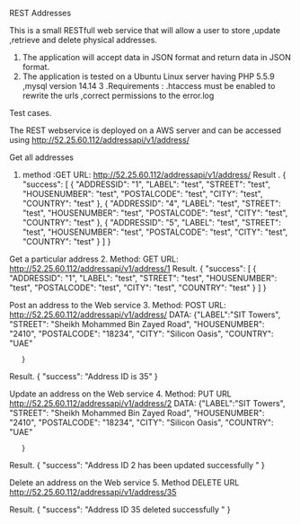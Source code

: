 REST Addresses

This is a small RESTfull web service that will allow a user to store ,update ,retrieve and delete physical addresses.
1. The application will accept data in JSON format and return data in JSON format.
2. The application is tested on a Ubuntu Linux server having PHP 5.5.9 ,mysql version 14.14
3 .Requirements : .htaccess must be enabled to rewrite the urls ,correct permissions to the error.log


Test cases.

The REST webservice is deployed on a AWS server and can be accessed using
http://52.25.60.112/addressapi/v1/address/

Get all addresses
1. method :GET URL: http://52.25.60.112/addressapi/v1/address/
Result .
{
    "success": [
        {
            "ADDRESSID": "1",
            "LABEL": "test",
            "STREET": "test",
            "HOUSENUMBER": "test",
            "POSTALCODE": "test",
            "CITY": "test",
            "COUNTRY": "test"
        },
        {
            "ADDRESSID": "4",
            "LABEL": "test",
            "STREET": "test",
            "HOUSENUMBER": "test",
            "POSTALCODE": "test",
            "CITY": "test",
            "COUNTRY": "test"
        },
        {
            "ADDRESSID": "5",
            "LABEL": "test",
            "STREET": "test",
            "HOUSENUMBER": "test",
            "POSTALCODE": "test",
            "CITY": "test",
            "COUNTRY": "test"
        }
        ]
}




Get a particular address
2.  Method: GET   URL: http://52.25.60.112/addressapi/v1/address/1
Result.
{
    "success": [
        {
            "ADDRESSID": "1",
            "LABEL": "test",
            "STREET": "test",
            "HOUSENUMBER": "test",
            "POSTALCODE": "test",
            "CITY": "test",
            "COUNTRY": "test"
        }
    ]
}




Post an address to the Web service
3. Method: POST  URL: http://52.25.60.112/addressapi/v1/address/
DATA:  {"LABEL":"SIT Towers",
        "STREET": "Sheikh Mohammed Bin Zayed Road",
        "HOUSENUMBER": "2410",
        "POSTALCODE": "18234",
        "CITY": "Silicon Oasis",
        "COUNTRY": "UAE"

       }


Result.
{
    "success": "Address ID is 35"
}




Update an address on the Web service
4. Method: PUT   URL http://52.25.60.112/addressapi/v1/address/2
DATA:  {"LABEL":"SIT Towers",
        "STREET": "Sheikh Mohammed Bin Zayed Road",
        "HOUSENUMBER": "2410",
        "POSTALCODE": "18234",
        "CITY": "Silicon Oasis",
        "COUNTRY": "UAE"

       }


Result.
{
    "success": "Address ID  2 has been updated successfully "
}





Delete an address on the Web service
5. Method DELETE    URL  http://52.25.60.112/addressapi/v1/address/35

Result.
{
    "success": "Address ID 35 deleted successfully "
}